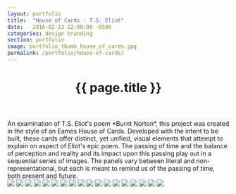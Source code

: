 ```yaml
---
layout: portfolio
title:  "House of Cards - T.S. Eliot"
date:   2016-02-13 12:00:00 -0500
categories: design branding
section: portfolio
image: portfolio_thumb_house_of_cards.jpg
permalink: /portfolio/house-of-cards/
---
```


<div class="portfolio-content">
  <header class="post-header">
   <h1 class="post-title">{{ page.title }}</h1>
  </header>
An examination of T.S. Eliot's poem *Burnt Norton*, this project was created in the style of an Eames House of Cards. Developed with the intent to be built, these cards offer distinct, yet unified, visual elements that attempt to explain on aspect of Eliot's epic poem. The passing of time and the balance of perception and reality and its impact upon this passing play out in a sequential series of images. The panels vary between literal and non-representational, but each is meant to remind us of the passing of time, both present and future.     
</div>

    
    
<section class="portfolio-image-wrapper">
<img src="../../images/portfolio/house_of_cards/hoc_01.jpg">
<img src="../../images/portfolio/house_of_cards/hoc_10.jpg">
<img src="../../images/portfolio/house_of_cards/hoc_11.jpg">
<img src="../../images/portfolio/house_of_cards/hoc_12.jpg">
<img src="../../images/portfolio/house_of_cards/hoc_13.jpg">
<img src="../../images/portfolio/house_of_cards/hoc_14.jpg">
<img src="../../images/portfolio/house_of_cards/hoc_15.jpg">
<img src="../../images/portfolio/house_of_cards/hoc_16.jpg">
<img src="../../images/portfolio/house_of_cards/hoc_17.jpg">
<img src="../../images/portfolio/house_of_cards/hoc_18.jpg">
<img src="../../images/portfolio/house_of_cards/hoc_19.jpg">
<img src="../../images/portfolio/house_of_cards/hoc_20.jpg">
<img src="../../images/portfolio/house_of_cards/hoc_21.jpg">
<img src="../../images/portfolio/house_of_cards/hoc_22.jpg">
<img src="../../images/portfolio/house_of_cards/hoc_23.jpg">
<img src="../../images/portfolio/house_of_cards/hoc_24.jpg">
<img src="../../images/portfolio/house_of_cards/hoc_25.jpg">
<img src="../../images/portfolio/house_of_cards/hoc_26.jpg">
</section>
